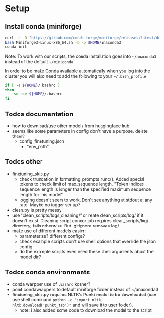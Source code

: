 # Setup

## Install conda (miniforge)

```bash
curl -L -O "https://github.com/conda-forge/miniforge/releases/latest/download/Miniforge3-$(uname)-$(uname -m).sh"
bash Miniforge3-Linux-x86_64.sh -b -p $HOME/anaconda3
conda init
```
Note: To work with our scripts, the conda installation goes into `~/anaconda3` instead of the default `~/miniconda`

In order to be make Conda available automatically when you log into the cluster
you will also need to add the following to your `~/.bash_profile`

```bash
if [ -e ${HOME}/.bashrc ]
then
    source ${HOME}/.bashrc
fi
```

## Todos documentation
* how to download/use other models from huggingface hub
* seems like some parameters in config don't have a purpose. delete them?
    * config_finetuning.json
        * "env_path"

## Todos other
* finetuning_skip.py
    * check truncation in formatting_prompts_func(). Added special tokens to check limit of max_sequence length. "Token indices sequence length is longer than the specified maximum sequence length for this model"
    * logging doesn't seem to work. Don't see anything at stdout at any rate. Maybe no logger set up? 
* clean.py is pretty messy
* use "clean_scripts/logs_cleaning/" or reate clean_scripts/log/ if it doesn't exist. Cleaning script condor job requires clean_scripts/log/ directory, fails otherwise. But .gitignore removes log/. 
* make use of different models easier:
	* parameterize? different configs?
	* check example scripts don't use shell options that override the json config
	* do the example scripts even need these shell arguments about the model dir?

## Todos conda environments
* conda warpper use of `.bashrc` kosher?
* point condawrappers to default miniforge folder instead of ~/anaconda3
* finetuning_skip.py requires NLTK's Punkt model to be downloaded (can use shell command `python -c "import nltk; nltk.download('punkt_tab')"` and will save it to user folder). 
    * note: i also added some code to download the model to the script
